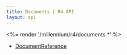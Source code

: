 ```yaml
---
title: Documents | R4 API
layout: api
---
```


<%= render '/millennium/r4/documents.*' %>

* [DocumentReference](../documents/document-reference)
